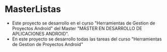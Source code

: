 # MasterListas
- Este proyecto se desarrollo en el curso "Herramientas de Gestion de Proyectos Android" del Master "MÁSTER EN DESARROLLO DE APLICACIONES ANDROID".
- En este proyecto se desarrollo todas las tareas del curso "Herramientas de Gestion de Proyectos Android"
